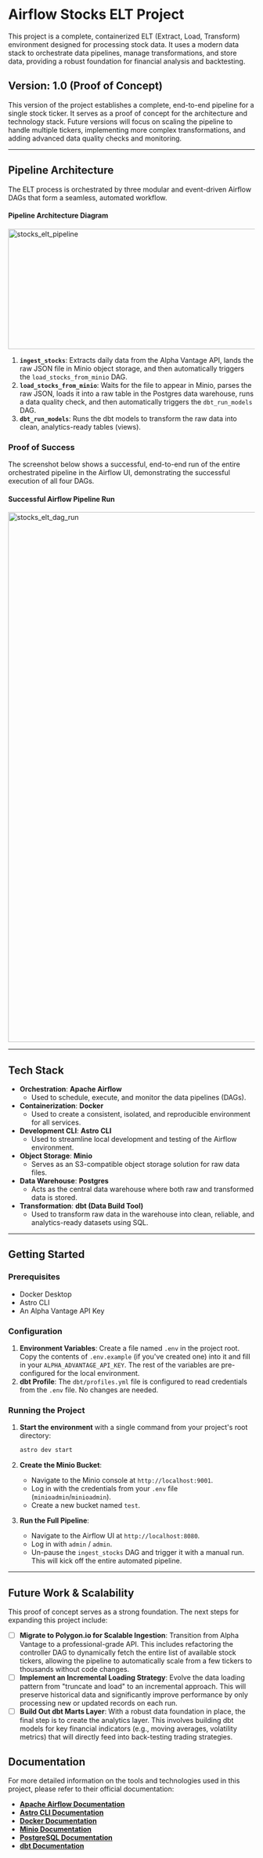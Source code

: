 # Airflow Stocks ELT Project

This project is a complete, containerized ELT (Extract, Load, Transform) environment designed for processing stock data. It uses a modern data stack to orchestrate data pipelines, manage transformations, and store data, providing a robust foundation for financial analysis and backtesting.

## Version: 1.0 (Proof of Concept)

This version of the project establishes a complete, end-to-end pipeline for a single stock ticker. It serves as a proof of concept for the architecture and technology stack. Future versions will focus on scaling the pipeline to handle multiple tickers, implementing more complex transformations, and adding advanced data quality checks and monitoring.

---

## Pipeline Architecture

The ELT process is orchestrated by three modular and event-driven Airflow DAGs that form a seamless, automated workflow.

#### Pipeline Architecture Diagram
<img width="2057" height="245" alt="stocks_elt_pipeline" src="https://github.com/user-attachments/assets/c1a5e29b-8c1b-4c8b-a9a7-d2a93e46b1fc" />

1. **`ingest_stocks`**: Extracts daily data from the Alpha Vantage API, lands the raw JSON file in Minio object storage, and then automatically triggers the `load_stocks_from_minio` DAG.
2. **`load_stocks_from_minio`**: Waits for the file to appear in Minio, parses the raw JSON, loads it into a raw table in the Postgres data warehouse, runs a data quality check, and then automatically triggers the `dbt_run_models` DAG.
3. **`dbt_run_models`**: Runs the dbt models to transform the raw data into clean, analytics-ready tables (views).

### Proof of Success

The screenshot below shows a successful, end-to-end run of the entire orchestrated pipeline in the Airflow UI, demonstrating the successful execution of all four DAGs.

#### Successful Airflow Pipeline Run
<img width="1848" height="1080" alt="stocks_elt_dag_run" src="https://github.com/user-attachments/assets/d51d0652-a736-418f-ae50-37f1dca887c3" />

---

## Tech Stack

* **Orchestration**: **Apache Airflow**
  * Used to schedule, execute, and monitor the data pipelines (DAGs).
* **Containerization**: **Docker**
  * Used to create a consistent, isolated, and reproducible environment for all services.
* **Development CLI**: **Astro CLI**
  * Used to streamline local development and testing of the Airflow environment.
* **Object Storage**: **Minio**
  * Serves as an S3-compatible object storage solution for raw data files.
* **Data Warehouse**: **Postgres**
  * Acts as the central data warehouse where both raw and transformed data is stored.
* **Transformation**: **dbt (Data Build Tool)**
  * Used to transform raw data in the warehouse into clean, reliable, and analytics-ready datasets using SQL.

---

## Getting Started

### Prerequisites

* Docker Desktop
* Astro CLI
* An Alpha Vantage API Key

### Configuration

1. **Environment Variables**: Create a file named `.env` in the project root. Copy the contents of `.env.example` (if you've created one) into it and fill in your `ALPHA_ADVANTAGE_API_KEY`. The rest of the variables are pre-configured for the local environment.
2. **dbt Profile**: The `dbt/profiles.yml` file is configured to read credentials from the `.env` file. No changes are needed.

### Running the Project

1. **Start the environment** with a single command from your project's root directory:

    ```bash
    astro dev start
    ```

2. **Create the Minio Bucket**:
    * Navigate to the Minio console at `http://localhost:9001`.
    * Log in with the credentials from your `.env` file (`minioadmin`/`minioadmin`).
    * Create a new bucket named `test`.

3. **Run the Full Pipeline**:
    * Navigate to the Airflow UI at `http://localhost:8080`.
    * Log in with `admin` / `admin`.
    * Un-pause the `ingest_stocks` DAG and trigger it with a manual run. This will kick off the entire automated pipeline.

---

## Future Work & Scalability

This proof of concept serves as a strong foundation. The next steps for expanding this project include:

* [ ] **Migrate to Polygon.io for Scalable Ingestion**: Transition from Alpha Vantage to a professional-grade API. This includes refactoring the controller DAG to dynamically fetch the entire list of available stock tickers, allowing the pipeline to automatically scale from a few tickers to thousands without code changes.
* [ ] **Implement an Incremental Loading Strategy**: Evolve the data loading pattern from "truncate and load" to an incremental approach. This will preserve historical data and significantly improve performance by only processing new or updated records on each run.
* [ ] **Build Out dbt Marts Layer**: With a robust data foundation in place, the final step is to create the analytics layer. This involves building dbt models for key financial indicators (e.g., moving averages, volatility metrics) that will directly feed into back-testing trading strategies.

## Documentation

For more detailed information on the tools and technologies used in this project, please refer to their official documentation:

* **[Apache Airflow Documentation](https://airflow.apache.org/docs/)**
* **[Astro CLI Documentation](https://www.astronomer.io/docs/astro/cli/overview)**
* **[Docker Documentation](https://docs.docker.com/)**
* **[Minio Documentation](https://docs.min.io/)**
* **[PostgreSQL Documentation](https://www.postgresql.org/docs/)**
* **[dbt Documentation](https://docs.getdbt.com/)**
